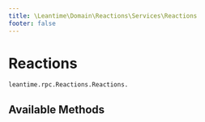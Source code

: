 ```yaml
---
title: \Leantime\Domain\Reactions\Services\Reactions
footer: false
---
```


# Reactions




`leantime.rpc.Reactions.Reactions.`


## Available Methods

